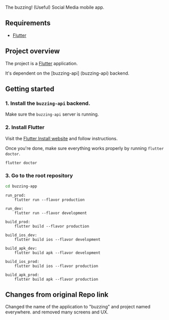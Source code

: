 The buzzing! (Useful) Social Media mobile app.

## Requirements

* [Flutter](https://flutter.io/get-started/install/)

## Project overview

The project is a [Flutter](https://flutter.dev) application.
 
It's dependent on the [buzzing-api] (buzzing-api) backend.


## Getting started

### 1. Install the `buzzing-api` backend.

Make sure the `buzzing-api` server is running.

### 2. Install Flutter

Visit the [Flutter Install website](https://flutter.io/docs/get-started/install) and follow instructions.

Once you're done, make sure everything works properly by running `flutter doctor`.

````sh
flutter doctor
````

### 3. Go to the root repository

```sh
cd buzzing-app
```

```
run_prod:
	flutter run --flavor production

run_dev:
	flutter run --flavor development

build_prod:
	flutter build --flavor production

build_ios_dev:
	flutter build ios --flavor development

build_apk_dev:
	flutter build apk --flavor development

build_ios_prod:
	flutter build ios --flavor production

build_apk_prod:
	flutter build apk --flavor production
```

## Changes from original Repo link

   Changed the name of the application to "buzzing" and project named everywhere.
    and removed many screens and UX.